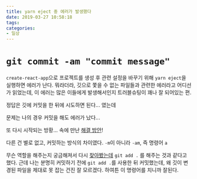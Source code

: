 ```yaml
---
title: yarn eject 중 에러가 발생했다
date: 2019-03-27 10:58:18
tags:
categories:
- 일상
---
```


# `git commit -am "commit message"`

`create-react-app`으로 프로젝트를 생성 후 관련 설정을 바꾸기 위해  `yarn eject`을 실행하면 에러가 난다. 뭐라더라, 깃으로 쫓을 수 없는 파일들과 관련한 에러라고 어디선가 읽었는데, 이 에러는 많은 이들에게 발생해서인지 트러블슈팅이 꽤나 잘 되어있는 편.

정답은 깃에 커밋을 한 뒤에 시도하면 된다... 였는데

문제는 나의 경우 커밋을 해도 에러가 났다...

또 다시 시작되는 방황... 속에 만난 [해결 방안](https://stackoverflow.com/questions/48854585/error-with-run-npm-run-eject-error-remove-untracked-files-stash-or-commit-a)!

다른 건 별로 없고, 커밋하는 방식의 차이였다. `-m`이 아니라 `-am`, 즉 명령어 `a`

무슨 역할을 해주는지 궁금해져서 다시 [찾아봤는데](https://stackoverflow.com/questions/19877818/git-commit-m-vs-git-commit-am) `git add .` 를 해주는 것과 같다고 했다. 근데 나는 분명히 커밋하기 전에 `git add .`를 사용한 뒤 커밋했는데, 왜 깃이 변경된 파일을 제대로 못 잡는 건진 잘 모르겠다. 하여튼 이 명령어를 치니까 잘된다.